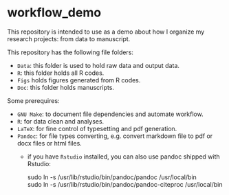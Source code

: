 # workflow_demo
This repository is intended to use as a demo about how I organize my research projects: from data to manuscript.

This repository has the following file folders:

- `Data`: this folder is used to hold raw data and output data.
- `R`: this folder holds all R codes.
- `Figs` holds figures generated from R codes.
- `Doc`: this folder holds manuscripts.

Some prerequires:

- `GNU Make`: to document file dependencies and automate workflow.
- `R`: for data clean and analyses.
- `LaTeX`: for fine control of typesetting and pdf generation.
- `Pandoc`: for file types converting, e.g. convert markdown file to pdf or docx files or html files.
	+ if you have `Rstudio` installed, you can also use pandoc shipped with Rstudio: 

		sudo ln -s /usr/lib/rstudio/bin/pandoc/pandoc /usr/local/bin   
		sudo ln -s /usr/lib/rstudio/bin/pandoc/pandoc-citeproc /usr/local/bin
